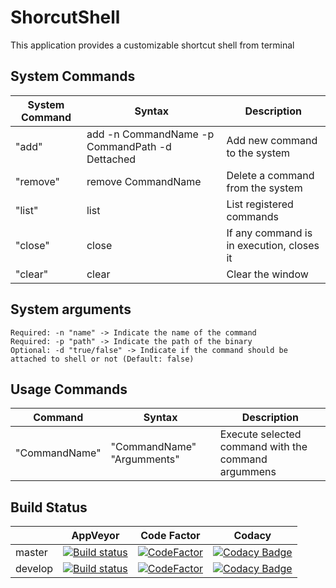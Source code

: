 # ShorcutShell

This application provides a customizable shortcut shell from terminal

## System Commands
|System Command|Syntax|Description|
|-------|------|-----------|
|"add"|add -n CommandName -p CommandPath -d Dettached|Add new command to the system|
|"remove"|remove CommandName|Delete a command from the system|
|"list"|list|List registered commands|
|"close"|close|If any command is in execution, closes it|
|"clear"|clear|Clear the window|

## System arguments
	Required: -n "name" -> Indicate the name of the command
	Required: -p "path" -> Indicate the path of the binary
	Optional: -d "true/false" -> Indicate if the command should be attached to shell or not (Default: false)

## Usage Commands
|Command|Syntax|Description|
|-------|------|-----------|
|"CommandName"|"CommandName" "Argumments"|Execute selected command with the command argummens|

## Build Status
||AppVeyor|Code Factor|Codacy|
|--|--------|-----------|------|
|master|[![Build status](https://ci.appveyor.com/api/projects/status/iemq9gog0qg61vp6/branch/master?svg=true)](https://ci.appveyor.com/project/kabestrus/shortcutshell/branch/master)|[![CodeFactor](https://www.codefactor.io/repository/github/jorturfer/shortcutshell/badge)](https://www.codefactor.io/repository/github/jorturfer/shortcutshell)|[![Codacy Badge](https://api.codacy.com/project/badge/Grade/fbbf34a266c04b208e363dec32612a99?branch=master)](https://app.codacy.com/project/JorTurFer/ShortcutShell/dashboard?branchId=7655020)|
|develop|[![Build status](https://ci.appveyor.com/api/projects/status/iemq9gog0qg61vp6/branch/develop?svg=true)](https://ci.appveyor.com/project/kabestrus/shortcutshell/branch/develop)|[![CodeFactor](https://www.codefactor.io/repository/github/jorturfer/shortcutshell/badge/develop)](https://www.codefactor.io/repository/github/jorturfer/shortcutshell/overview/develop)|[![Codacy Badge](https://api.codacy.com/project/badge/Grade/fbbf34a266c04b208e363dec32612a99?branch=develop)](https://app.codacy.com/project/JorTurFer/ShortcutShell/dashboard?branchId=7684523)|

